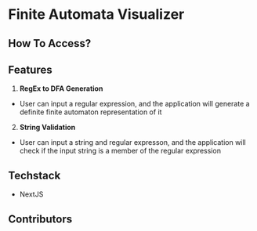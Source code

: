 # Finite Automata Visualizer

## How To Access?

## Features

1. **RegEx to DFA Generation**

-   User can input a regular expression, and the application will generate a definite finite automaton representation of it

2. **String Validation**

-   User can input a string and regular expresson, and the application will check if the input string is a member of the regular expression

## Techstack

-   NextJS

## Contributors
